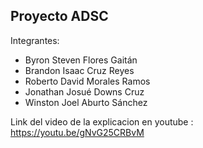 ## Proyecto ADSC

Integrantes:

- Byron Steven Flores Gaitán
- Brandon Isaac Cruz Reyes
- Roberto David Morales Ramos
- Jonathan Josué Downs Cruz
- Winston Joel Aburto Sánchez

Link del video de la explicacion en youtube : https://youtu.be/gNvG25CRBvM

